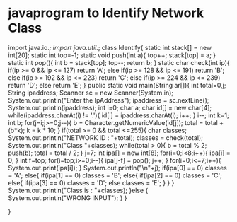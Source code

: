 # javaprogram to Identify Network Class
import java.io.*;
import java.util.*;
class Identify{
	static int stack[] = new int[20];
	static int top=-1;
	static void push(int a){
		top++;
		stack[top] = a;
	}
	static int pop(){
		int b = stack[top];
		top--;
		return b;
	}
	static char check(int ip){
		if(ip >= 0 && ip <= 127)
			return 'A';
		else if(ip >= 128 && ip <= 191)
			return 'B';
		else if(ip >= 192 && ip <= 223)
			return 'C';
		else if(ip >= 224 && ip <= 239)
			return 'D';
		else
			return 'E';
	}
	public static void main(String ar[]){
		int total=0,j;
		String ipaddress;
		Scanner sc = new Scanner(System.in);
		System.out.println("Enter the IpAddress");
		ipaddress = sc.nextLine();
		System.out.println(ipaddress);
		int i=0;
		char a;
		char id[] = new char[4];
		while(ipaddress.charAt(i) != '.'){
			id[i] = ipaddress.charAt(i); 
			i++;
		}
		i--;
		int k=1;
		int b;
	    for(j=i;j>=0;j--){
			b = Character.getNumericValue(id[j]);
			total = total + (b*k);
			k = k * 10;
		}
		if(total >= 0 && total <=255){
		char classes;
		System.out.println("NETWORK ID : "+total);
		classes = check(total);
		System.out.println("Class "+classes);
		while(total > 0){
			b = total % 2;
			push(b);
			total = total / 2;
		}
		j=7;
		int ipa[] = new int[8];
        for(i=0;i<8;i++){
            ipa[i] = 0;
        }
        int f=top;
		for(i=top;i>=0;i--){
			ipa[j-f] = pop();
            j++;
		}
		for(i=0;i<=7;i++){
			System.out.print(ipa[i]);
		}
		System.out.println("\n"+j);
		if(ipa[0] == 0)
			classes = 'A';
		else{
			if(ipa[1] == 0)
				classes = 'B';
			else{
				if(ipa[2] == 0)
					classes = 'C';
				else{
					if(ipa[3] == 0)
						classes = 'D';
					else
						classes = 'E';
				}
			}
		}
		System.out.println("Class is : "+classes);
	}else
	{
		System.out.println("WRONG INPUT");
	}
	}
	
}
